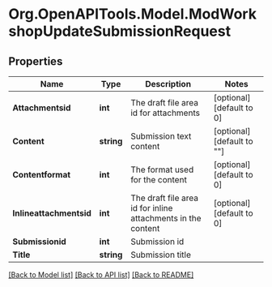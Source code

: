 # Org.OpenAPITools.Model.ModWorkshopUpdateSubmissionRequest

## Properties

Name | Type | Description | Notes
------------ | ------------- | ------------- | -------------
**Attachmentsid** | **int** | The draft file area id for attachments | [optional] [default to 0]
**Content** | **string** | Submission text content | [optional] [default to ""]
**Contentformat** | **int** | The format used for the content | [optional] [default to 0]
**Inlineattachmentsid** | **int** | The draft file area id for inline attachments in the content | [optional] [default to 0]
**Submissionid** | **int** | Submission id | 
**Title** | **string** | Submission title | 

[[Back to Model list]](../README.md#documentation-for-models) [[Back to API list]](../README.md#documentation-for-api-endpoints) [[Back to README]](../README.md)

